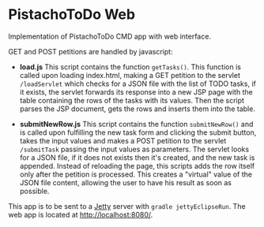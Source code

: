 # PistachoToDo Web
Implementation of PistachoToDo CMD app with web interface.

GET and POST petitions are handled by javascript:

* __load.js__
This script contains the function ```getTasks()```. This function is called upon loading index.html, making a GET petition to the servlet ```/loadServlet``` which checks for a JSON file with the list of TODO tasks, if it exists, the servlet forwards its response into a new JSP page with the table containing the rows of the tasks with its values. Then the script parses the JSP document, gets the rows and inserts them into the table.

* __submitNewRow.js__
This script contains the function ```submitNewRow()``` and is called upon fulfilling the new task form and clicking the submit button, takes the input values and makes a POST petition to the servlet ```/submitTask``` passing the input values as parameters. The servlet looks for a JSON file, if it does not exists then it's created, and the new task is appended. Instead of reloading the page, this scripts adds the row itself only after the petition is processed. This creates a "virtual" value of the JSON file content, allowing the user to have his result as soon as possible.

This app is to be sent to a [Jetty](http://www.eclipse.org/jetty/) server with ```gradle jettyEclipseRun```. The web app is located at [http://localhost:8080/](http://localhost:8080/).